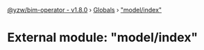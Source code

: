 [@yzw/bim-operator - v1.8.0](../README.md) › [Globals](../globals.md) › ["model/index"](_model_index_.md)

# External module: "model/index"


